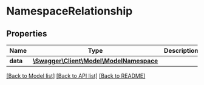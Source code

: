 # NamespaceRelationship

## Properties
Name | Type | Description | Notes
------------ | ------------- | ------------- | -------------
**data** | [**\Swagger\Client\Model\ModelNamespace**](ModelNamespace.md) |  | [optional] 

[[Back to Model list]](../README.md#documentation-for-models) [[Back to API list]](../README.md#documentation-for-api-endpoints) [[Back to README]](../README.md)


